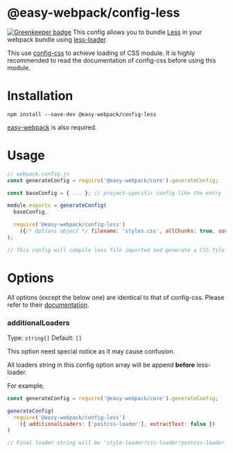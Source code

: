 # @easy-webpack/config-less

[![Greenkeeper badge](https://badges.greenkeeper.io/easy-webpack/config-less.svg)](https://greenkeeper.io/)
This config allows you to bundle [Less] in your webpack bundle using [less-loader].

This use [config-css](https://github.com/easy-webpack/config-css) to achieve loading of CSS module. It is highly recommended to read the documentation of config-css before using this module.

# Installation
```
npm install --save-dev @easy-webpack/config-less
```
[easy-webpack](https://github.com/easy-webpack/core) is also required.

# Usage
```js
// webpack.config.js
const generateConfig = require('@easy-webpack/core').generateConfig;

const baseConfig = { ... }; // project-specific config like the entry file

module.exports = generateConfig(
  baseConfig,

  require('@easy-webpack/config-less')
    ({/* Options object */ filename: 'styles.css', allChunks: true, sourceMap: false })
);

// This config will compile less file imported and generate a CSS file named 'style.css' on output path 
```

# Options
All options (except the below one) are identical to that of config-css. Please refer to their [documentation](https://github/com/easy-webpack/config-css#options).

### additionalLoaders
Type: `string[]` Default: `[]`

This option need special notice as it may cause confusion.

All loaders string in this config option array will be append __before__ less-loader.

For example,

```js
const generateConfig = require('@easy-webpack/core').generateConfig;

generateConfig(
  require('@easy-webpack/config-less')
    ({ additionalLoaders: ['postcss-loader'], extractText: false })
)

// Final loader string will be 'style-loader!css-loader!postcss-loader!less-loader'
```

[Less]: http://lesscss.org/
[less-loader]: https://github.com/webpack/less-loader